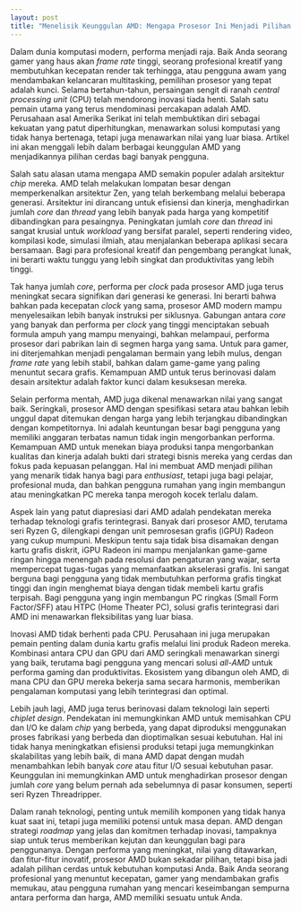 ```yaml
---
layout: post
title: "Menelisik Keunggulan AMD: Mengapa Prosesor Ini Menjadi Pilihan Cerdas"
---
```


Dalam dunia komputasi modern, performa menjadi raja. Baik Anda seorang gamer yang haus akan *frame rate* tinggi, seorang profesional kreatif yang membutuhkan kecepatan render tak terhingga, atau pengguna awam yang mendambakan kelancaran multitasking, pemilihan prosesor yang tepat adalah kunci. Selama bertahun-tahun, persaingan sengit di ranah *central processing unit* (CPU) telah mendorong inovasi tiada henti. Salah satu pemain utama yang terus mendominasi percakapan adalah AMD. Perusahaan asal Amerika Serikat ini telah membuktikan diri sebagai kekuatan yang patut diperhitungkan, menawarkan solusi komputasi yang tidak hanya bertenaga, tetapi juga menawarkan nilai yang luar biasa. Artikel ini akan menggali lebih dalam berbagai keunggulan AMD yang menjadikannya pilihan cerdas bagi banyak pengguna.

Salah satu alasan utama mengapa AMD semakin populer adalah arsitektur *chip* mereka. AMD telah melakukan lompatan besar dengan memperkenalkan arsitektur Zen, yang telah berkembang melalui beberapa generasi. Arsitektur ini dirancang untuk efisiensi dan kinerja, menghadirkan jumlah *core* dan *thread* yang lebih banyak pada harga yang kompetitif dibandingkan para pesaingnya. Peningkatan jumlah *core* dan *thread* ini sangat krusial untuk *workload* yang bersifat paralel, seperti rendering video, kompilasi kode, simulasi ilmiah, atau menjalankan beberapa aplikasi secara bersamaan. Bagi para profesional kreatif dan pengembang perangkat lunak, ini berarti waktu tunggu yang lebih singkat dan produktivitas yang lebih tinggi.

Tak hanya jumlah *core*, performa per *clock* pada prosesor AMD juga terus meningkat secara signifikan dari generasi ke generasi. Ini berarti bahwa bahkan pada kecepatan *clock* yang sama, prosesor AMD modern mampu menyelesaikan lebih banyak instruksi per siklusnya. Gabungan antara *core* yang banyak dan performa per *clock* yang tinggi menciptakan sebuah formula ampuh yang mampu menyaingi, bahkan melampaui, performa prosesor dari pabrikan lain di segmen harga yang sama. Untuk para gamer, ini diterjemahkan menjadi pengalaman bermain yang lebih mulus, dengan *frame rate* yang lebih stabil, bahkan dalam game-game yang paling menuntut secara grafis. Kemampuan AMD untuk terus berinovasi dalam desain arsitektur adalah faktor kunci dalam kesuksesan mereka.

Selain performa mentah, AMD juga dikenal menawarkan nilai yang sangat baik. Seringkali, prosesor AMD dengan spesifikasi setara atau bahkan lebih unggul dapat ditemukan dengan harga yang lebih terjangkau dibandingkan dengan kompetitornya. Ini adalah keuntungan besar bagi pengguna yang memiliki anggaran terbatas namun tidak ingin mengorbankan performa. Kemampuan AMD untuk menekan biaya produksi tanpa mengorbankan kualitas dan kinerja adalah bukti dari strategi bisnis mereka yang cerdas dan fokus pada kepuasan pelanggan. Hal ini membuat AMD menjadi pilihan yang menarik tidak hanya bagi para *enthusiast*, tetapi juga bagi pelajar, profesional muda, dan bahkan pengguna rumahan yang ingin membangun atau meningkatkan PC mereka tanpa merogoh kocek terlalu dalam.

Aspek lain yang patut diapresiasi dari AMD adalah pendekatan mereka terhadap teknologi grafis terintegrasi. Banyak dari prosesor AMD, terutama seri Ryzen G, dilengkapi dengan unit pemrosesan grafis (iGPU) Radeon yang cukup mumpuni. Meskipun tentu saja tidak bisa disamakan dengan kartu grafis diskrit, iGPU Radeon ini mampu menjalankan game-game ringan hingga menengah pada resolusi dan pengaturan yang wajar, serta mempercepat tugas-tugas yang memanfaatkan akselerasi grafis. Ini sangat berguna bagi pengguna yang tidak membutuhkan performa grafis tingkat tinggi dan ingin menghemat biaya dengan tidak membeli kartu grafis terpisah. Bagi pengguna yang ingin membangun PC ringkas (Small Form Factor/SFF) atau HTPC (Home Theater PC), solusi grafis terintegrasi dari AMD ini menawarkan fleksibilitas yang luar biasa.

Inovasi AMD tidak berhenti pada CPU. Perusahaan ini juga merupakan pemain penting dalam dunia kartu grafis melalui lini produk Radeon mereka. Kombinasi antara CPU dan GPU dari AMD seringkali menawarkan sinergi yang baik, terutama bagi pengguna yang mencari solusi *all-AMD* untuk performa gaming dan produktivitas. Ekosistem yang dibangun oleh AMD, di mana CPU dan GPU mereka bekerja sama secara harmonis, memberikan pengalaman komputasi yang lebih terintegrasi dan optimal.

Lebih jauh lagi, AMD juga terus berinovasi dalam teknologi lain seperti *chiplet design*. Pendekatan ini memungkinkan AMD untuk memisahkan CPU dan I/O ke dalam *chip* yang berbeda, yang dapat diproduksi menggunakan proses fabrikasi yang berbeda dan dioptimalkan sesuai kebutuhan. Hal ini tidak hanya meningkatkan efisiensi produksi tetapi juga memungkinkan skalabilitas yang lebih baik, di mana AMD dapat dengan mudah menambahkan lebih banyak *core* atau fitur I/O sesuai kebutuhan pasar. Keunggulan ini memungkinkan AMD untuk menghadirkan prosesor dengan jumlah *core* yang belum pernah ada sebelumnya di pasar konsumen, seperti seri Ryzen Threadripper.

Dalam ranah teknologi, penting untuk memilih komponen yang tidak hanya kuat saat ini, tetapi juga memiliki potensi untuk masa depan. AMD dengan strategi *roadmap* yang jelas dan komitmen terhadap inovasi, tampaknya siap untuk terus memberikan kejutan dan keunggulan bagi para penggunanya. Dengan performa yang meningkat, nilai yang ditawarkan, dan fitur-fitur inovatif, prosesor AMD bukan sekadar pilihan, tetapi bisa jadi adalah pilihan cerdas untuk kebutuhan komputasi Anda. Baik Anda seorang profesional yang menuntut kecepatan, gamer yang mendambakan grafis memukau, atau pengguna rumahan yang mencari keseimbangan sempurna antara performa dan harga, AMD memiliki sesuatu untuk Anda.
